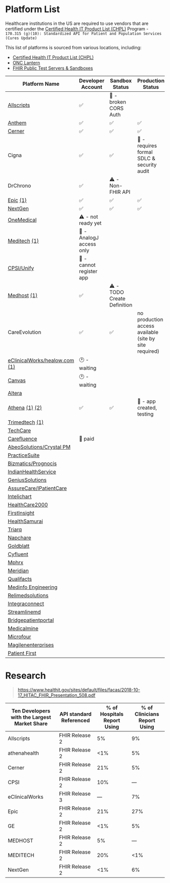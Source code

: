 # Platform List

Healthcare institutions in the US are required to use vendors that are certified under the [Certified Health IT Product List (CHPL)](https://chpl.healthit.gov/#/search) Program - `170.315 (g)(10): Standardized API for Patient and Population Services (Cures Update)`

This list of platforms is sourced from various locations, including:

- [Certified Health IT Product List (CHPL)](https://chpl.healthit.gov/#/search)
- [ONC Lantern](https://github.com/onc-healthit/lantern-back-end/blob/939e4b3979ce4e37f9473fdc8b1e58b8e552a6d7/endpointmanager/pkg/chplendpointquerier/chplendpointquerier.go)
- [FHIR Public Test Servers & Sandboxes](https://confluence.hl7.org/display/FHIR/Public+Test+Servers)

| Platform Name                                                                                                                                                                      | Developer Account                     | Sandbox Status                     | Production Status                                       | Endpoint Count     | 
|------------------------------------------------------------------------------------------------------------------------------------------------------------------------------------|---------------------------------------|------------------------------------|---------------------------------------------------------|--------------------|
| [Allscripts](https://open.allscripts.com/fhirendpoints)                                                                                                                            | :white_check_mark:                    | :construction: - broken CORS Auth  |                                                         | 32 R4 / 3469 DSTU2 |
| [Anthem](https://patient360.anthem.com/P360Member/fhir/endpoints)                                                                                                                  | :white_check_mark:                    | :white_check_mark:                 | :white_check_mark:                                      | 57 R4              |
| [Cerner](https://github.com/cerner/ignite-endpoints/blob/main/millennium_patient_r4_endpoints.json)                                                                                | :white_check_mark:                    | :white_check_mark:                 | :white_check_mark:                                      | 1647 R4            |
| Cigna                                                                                                                                                                              | :white_check_mark:                    | :white_check_mark:                 | :no_entry_sign: - requires formal SDLC & security audit | 1 R4               |
| DrChrono                                                                                                                                                                           | :white_check_mark:                    | :warning: - Non-FHIR API           |                                                         |                    |
| [Epic](https://open.epic.com/MyApps/Endpoints) [(1)](https://www.mychart.com/LoginSignup)                                                                                          | :white_check_mark:                    | :white_check_mark:                 | :white_check_mark:                                      | 426 R4             |
| [NextGen](https://www.nextgen.com/api/practice-search)                                                                                                                             | :white_check_mark:                    | :white_check_mark:                 | :white_check_mark:                                                        | 3951 R4            |
| [OneMedical](https://apidocs.onemedical.io/fhir/overview/)                                                                                                                         | :warning: - not ready yet             |                                    |                                                         | 1 R4               |
| [Meditech](https://fhir.meditech.com/explorer/endpoints) [(1)](https://home.meditech.com/en/d/restapiresources/pages/apidoc.htm)                                                   | :construction: - AnalogJ access only  |                                    |                                                         | 407 R4             |
| [CPSI/Unify](https://unify-developer.chbase.com/?page=FHIRAPI)                                                                                                                     | :no_entry_sign: - cannot register app |                                    |                                                         |                    |
| [Medhost](https://api.mhdi10xasayd.com/medhost-developer-composition/v1/fhir-base-urls.json) [(1)](https://yourcareinteract.medhost.com/documentation)                             | :white_check_mark:                    | :warning: - TODO Create Definition |                                                         | 100 R4             | 
| CareEvolution                                                                                                                                                                      | :white_check_mark:                    | :white_check_mark:                 | no production access available (site by site required)  |                    | 
| [eClinicalWorks/healow.com](https://www.eclinicalworks.com/products-services/interoperability/provider-centric-apps/) [(1)](https://fhir.eclinicalworks.com/ecwopendev)            | :clock1: - waiting                    |                                    |                                                         |                    |
| [Canvas](https://docs.canvasmedical.com/reference/service-base-urls)                                                                                                               | :clock1: - waiting                    |                                    |                                                         |                    |
| [Altera](https://open.allscripts.com/fhirendpoints)                                                                                                                                |                                       |                                    |                                                         |                    |
| [Athena](https://docs.athenahealth.com/api/base-fhir-urls) [(1)](https://mydata.athenahealth.com/home) [(2)](https://fhir.athena.io/athena-fhir-urls/athenanet-fhir-base-urls.csv) | :white_check_mark:                    | :white_check_mark:                 | :construction: - app created, testing                   | 16519 R4           |
| [Trimedtech](https://www.trimedtech.com/Documentation/FHIRAPI/FHIRAPI.html) [(1)](https://www.trimedtech.com/Documentation/FHIRAPI/V8FHIRAPI.html)                                 |                                       |                                    |                                                         |                    |
| [TechCare](https://devportal.techcareehr.com/Serviceurls)                                                                                                                          |                                       |                                    |                                                         |                    |
| [Carefluence](https://carefluence.com/carefluence-fhir-endpoints/)                                                                                                                 | :no_entry_sign: paid                  |                                    |                                                         |                    |
| [AbeoSolutions/Crystal PM](https://www.crystalpm.com/FHIRServiceURLs.csv)                                                                                                          |                                       |                                    |                                                         |                    |
| [PracticeSuite](https://academy.practicesuite.com/fhir-server-links/)                                                                                                              |                                       |                                    |                                                         |                    |
| [Bizmatics/Prognocis](https://prognocis.com/fhir/index.html)                                                                                                                       |                                       |                                    |                                                         |                    |
| [IndianHealthService](https://www.ihs.gov/cis/)                                                                                                                                    |                                       |                                    |                                                         |                    |
| [GeniusSolutions](https://gsehrwebapi.geniussolutions.com/Help/html/ServiceUrl.html)                                                                                               |                                       |                                    |                                                         |                    |
| [AssureCare/IPatientCare](https://ipatientcare.com/onc-acb-certified-2015-edition/)                                                                                                |                                       |                                    |                                                         |                    |
| [Intelichart](https://fhirtest.intelichart.com/Help/BaseUrl)                                                                                                                       |                                       |                                    |                                                         |                    |
| [HealthCare2000](https://www.provider.care/FHIR/MDVitaFHIRUrls.csv)                                                                                                                |                                       |                                    |                                                         |                    |
| [FirstInsight](https://www.first-insight.com/maximeyes_fhir_base_url_endpoints/)                                                                                                   |                                       |                                    |                                                         |                    |
| [HealthSamurai](https://cmpl.aidbox.app/smart)                                                                                                                                     |                                       |                                    |                                                         |                    |
| [Triarq](https://fhir.myqone.com/Endpoints)                                                                                                                                        |                                       |                                    |                                                         |                    |
| [Napchare](https://devportal.techcareehr.com/Serviceurls)                                                                                                                          |                                       |                                    |                                                         |                    |
| [Goldblatt](https://www.goldblattsystems.com/apis)                                                                                                                                 |                                       |                                    |                                                         |                    |
| [Cyfluent](https://app.swaggerhub.com/apis-docs/Cyfluent/ProviderPortalApi/3.3#/FHIR/fhir)                                                                                         |                                       |                                    |                                                         |                    |
| [Mphrx](https://www.mphrx.com/fhir-service-base-url-directory/)                                                                                                                    |                                       |                                    |                                                         |                    |
| [Meridian](https://api-datamanager.carecloud.com:8081/fhirurl)                                                                                                                     |                                       |                                    |                                                         |                    |
| [Qualifacts](https://qualifacts.com/api-documentation/)                                                                                                                            |                                       |                                    |                                                         |                    |
| [Medinfo Engineering](https://docs.webchartnow.com/resources/system-specifications/fhir-application-programming-interface-api/endpoints/)                                          |                                       |                                    |                                                         |                    |
| [Relimedsolutions](https://help.relimedsolutions.com/fhir/fhir-service-urls.csv)                                                                                                   |                                       |                                    |                                                         |                    |
| [Integraconnect](https://www.integraconnect.com/certifications/)                                                                                                                   |                                       |                                    |                                                         |                    |
| [Streamlinemd](https://patientportal.streamlinemd.com/FHIRReg/Practice%20Service%20based%20URL%20List.csv)                                                                         |                                       |                                    |                                                         |                    |
| [Bridgepatientportal](https://bridgepatientportal.docs.apiary.io/#/introduction/fhir-bridge-patient-portal/fhir-endpoints)                                                         |                                       |                                    |                                                         |                    |
| [Medicalmine](https://www.charmhealth.com/resources/fhir/index.html#api-endpoints)                                                                                                 |                                       |                                    |                                                         |                    |
| [Microfour](https://oauth.patientwebportal.com/Fhir/Documentation#serviceBaseUrls)                                                                                                 |                                       |                                    |                                                         |                    |
| [Magilenenterprises](https://www.qsmartcare.com/api-documentation.html)                                                                                                            |                                       |                                    |                                                         |                    |
| [Patient First](https://www.patientfirst.com/applicationaccessapi) |  |  |  |  |
# Research

> https://www.healthit.gov/sites/default/files/facas/2018-10-17_HITAC_FHIR_Presentation_508.pdf

| Ten Developers with the Largest Market Share | API standard Referenced | % of Hospitals Report Using | % of Clinicians Report Using |
| --- |-------------------------| --- | --- |
| Allscripts | FHIR Release 2          | 5% | 9% |
| athenahealth | FHIR Release 2          | <1% | 5% |
| Cerner | FHIR Release 2          | 21% | 5% |
| CPSI | FHIR Release 2          | 10% | — |
| eClinicalWorks | FHIR Release 3          | — | 7% |
| Epic | FHIR Release 2 | 21% | 27% |
| GE | FHIR Release 2 | <1% | 5% |
| MEDHOST | FHIR Release 2 | 5% | — |
| MEDITECH | FHIR Release 2 | 20% | <1% |
| NextGen | FHIR Release 2 | <1% | 6% |

